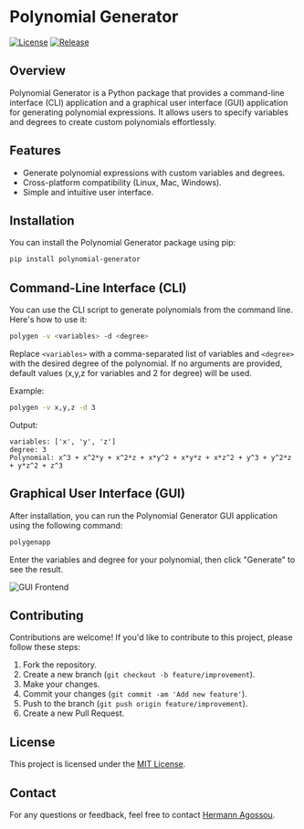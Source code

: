 # Polynomial Generator

[![License](https://img.shields.io/github/license/hermann-web/polynomial-generator)](LICENSE)
[![Release](https://img.shields.io/github/v/release/hermann-web/polynomial-generator)](https://github.com/hermann-web/polynomial-generator/releases)

## Overview

Polynomial Generator is a Python package that provides a command-line interface (CLI) application and a graphical user interface (GUI) application for generating polynomial expressions. It allows users to specify variables and degrees to create custom polynomials effortlessly.

## Features

- Generate polynomial expressions with custom variables and degrees.
- Cross-platform compatibility (Linux, Mac, Windows).
- Simple and intuitive user interface.

## Installation

You can install the Polynomial Generator package using pip:

```bash
pip install polynomial-generator
```

## Command-Line Interface (CLI)

You can use the CLI script to generate polynomials from the command line. Here's how to use it:

```bash
polygen -v <variables> -d <degree>
```

Replace `<variables>` with a comma-separated list of variables and `<degree>` with the desired degree of the polynomial. If no arguments are provided, default values (x,y,z for variables and 2 for degree) will be used.

Example:

```bash
polygen -v x,y,z -d 3
```

Output:

```plaintext
variables: ['x', 'y', 'z']
degree: 3
Polynomial: x^3 + x^2*y + x^2*z + x*y^2 + x*y*z + x*z^2 + y^3 + y^2*z + y*z^2 + z^3
```

## Graphical User Interface (GUI)

After installation, you can run the Polynomial Generator GUI application using the following command:

```bash
polygenapp
```

Enter the variables and degree for your polynomial, then click "Generate" to see the result.

![GUI Frontend](./assets/polygenapp-example.png)

## Contributing

Contributions are welcome! If you'd like to contribute to this project, please follow these steps:

1. Fork the repository.
2. Create a new branch (`git checkout -b feature/improvement`).
3. Make your changes.
4. Commit your changes (`git commit -am 'Add new feature'`).
5. Push to the branch (`git push origin feature/improvement`).
6. Create a new Pull Request.

## License

This project is licensed under the [MIT License](LICENSE).

## Contact

For any questions or feedback, feel free to contact [Hermann Agossou](mailto:agossouhermann7@gmail.com).
